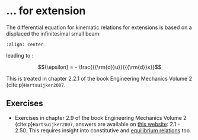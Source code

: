 # ... for extension

The differential equation for kinematic relations for extensions is based on a displaced the infinitesimal small beam:

```{figure} extension_data/kinematic.svg
:align: center
```

leading to :

$${\epsilon} =  - \frac{{{\rm{d}}u}}{{{\rm{d}}x}}$$

This is treated in chapter 2.2.1 of the book Engineering Mechanics Volume 2 {cite:p}`Hartsuijker2007`.

## Exercises
- Exercises in chapter 2.9 of the book Engineering Mechanics Volume 2 {cite:p}`Hartsuijker2007`, answers are available on [this website](https://icozct.tudelft.nl/TUD_CT/bookanswers/vol2/Chapter2/): 2.1 - 2.50. This requires insight into constitutive and [equilibrium relations](ode_equilibrium) too.
